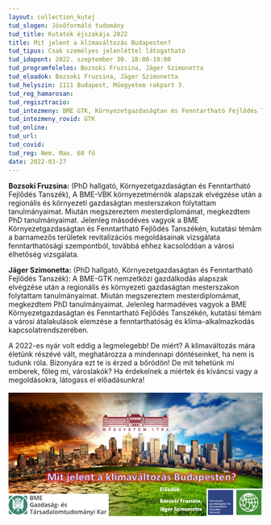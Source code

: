 ```yaml
---
layout: collection_kutej
tud_slogen: Jövőformáló tudomány
tud_title: Kutatók éjszakája 2022
title: Mit jelent a klímaváltozás Budapesten?
tud_tipus: Csak személyes jelenléttel látogatható
tud_idopont: 2022. szeptember 30. 18:00-19:00
tud_programfelelos: Bozsoki Fruzsina, Jäger Szimonetta
tud_eloadok: Bozsoki Fruzsina, Jäger Szimonetta
tud_helyszin: 1111 Budapest, Műegyetem rakpart 3.
tud_reg_hamarosan:
tud_regisztracio:
tud_intezmeny: BME GTK, Környezetgazdaságtan és Fenntartható Fejlődés Tanszék
tud_intezmeny_rovid: GTK
tud_online:
tud_url:
tud_covid:
tud_reg: Nem, Max. 60 fő
date: 2022-03-27
---
```





<b>Bozsoki Fruzsina:</b> (PhD hallgató, Környezetgazdaságtan és Fenntartható Fejlődés Tanszék), A BME-VBK környezetmérnök alapszak elvégzése után a regionális és környezeti gazdaságtan mesterszakon folytattam tanulmányaimat. Miután megszereztem mesterdiplomámat, megkezdtem PhD tanulmányaimat. Jelenleg másodéves vagyok a BME Környezetgazdaságtan és Fenntartható Fejlődés Tanszékén, kutatási témám a barnamezős területek revitalizációs megoldásainak vizsgálata fenntarthatósági szempontból, továbbá ehhez kacsolódóan a városi élhetőség vizsgálata.

<b>Jäger Szimonetta:</b> (PhD hallgató, Környezetgazdaságtan és Fenntartható Fejlődés Tanszék): A BME-GTK nemzetközi gazdálkodás alapszak elvégzése után a regionális és környezeti gazdaságtan mesterszakon folytattam tanulmányaimat. Miután megszereztem mesterdiplomámat, megkezdtem PhD tanulmányaimat. Jelenleg harmadéves vagyok a BME Környezetgazdaságtan és Fenntartható Fejlődés Tanszékén, kutatási témám a városi átalakulások elemzése a fenntarthatóság és klíma-alkalmazkodás kapcsolatrendszerében.

A 2022-es nyár volt eddig a legmelegebb! De miért?
A klímaváltozás mára életünk részévé vált, meghatározza a mindennapi döntéseinket, ha nem is tudunk róla. Bizonyára ezt te is érzed a bőrödön! De mit tehetünk mi emberek, főleg mi, városlakók?
Ha érdekelnek a miértek és kíváncsi vagy a megoldásokra, látogass el előadásunkra!
<br><br>
<img src="images/mit-jelent-a-klimavaltozas-budapesten.png" max-width="500" class="center"> 